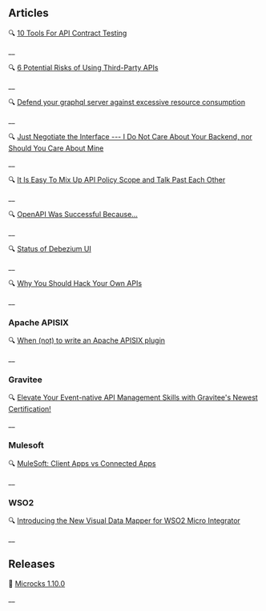## Articles

🔍 [10 Tools For API Contract Testing](https://nordicapis.com/10-tools-for-api-contract-testing/)

__

🔍 [6 Potential Risks of Using Third-Party APIs](https://nordicapis.com/6-potential-risks-of-using-third-party-apis/)

__

🔍 [Defend your graphql server against excessive resource consumption](https://www.linode.com/blog/compute/defend-your-graphql-server-against-excessive-resource-consumption/)

__

🔍 [Just Negotiate the Interface --- I Do Not Care About Your Backend, nor Should You Care About Mine](http://apievangelist.com/2024/08/28/just-negotiate-the-interface-i-do-not-care-about-your-backend-nor-should-you-care-about-mine/)

__

🔍 [It Is Easy To Mix Up API Policy Scope and Talk Past Each Other](http://apievangelist.com/2024/08/30/it-is-easy-to-mix-up-api-policy-scope-and-talk-past-each-other/)

__

🔍 [OpenAPI Was Successful Because...](http://apievangelist.com/2024/08/29/openapi-was-successful-because/)

__

🔍 [Status of Debezium UI](https://debezium.io/blog/2024/08/05/Debezium-ui-update/)

__

🔍 [Why You Should Hack Your Own APIs](https://nordicapis.com/why-you-should-hack-your-own-apis/)

__

### Apache APISIX

🔍 [When (not) to write an Apache APISIX plugin](https://blog.frankel.ch/when-write-apisix-plugin/)

__

### Gravitee

🔍 [Elevate Your Event-native API Management Skills with Gravitee's Newest Certification!](https://www.gravitee.io/blog/elevate-your-event-native-api-management-skills-with-gravitees-newest-certification)

__

### Mulesoft

🔍 [MuleSoft: Client Apps vs Connected Apps](https://medium.com/another-integration-blog/mulesoft-client-apps-vs-connected-apps-ece3e292601d)

__

### WSO2

🔍 [Introducing the New Visual Data Mapper for WSO2 Micro Integrator](https://wso2.com/library/blogs/introducing-the-new-visual-data-mapper-for-wso2-micro-integrator/)

__

## Releases

🚀 [Microcks 1.10.0](https://microcks.io/blog/microcks-1.10.0-release/)

__